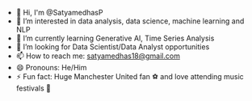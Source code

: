 - :wave: Hi, I'm @SatyamedhasP
- 👀 I’m interested in data analysis, data science, machine learning and NLP
- 🌱 I’m currently learning Generative AI, Time Series Analysis
- 👯 I’m looking for Data Scientist/Data Analyst opportunities
- 📫 How to reach me: satyamedhas18@gmail.com
- 😄 Pronouns: He/Him
- ⚡ Fun fact: Huge Manchester United fan :soccer:	 and love attending music festivals :musical_note:	
